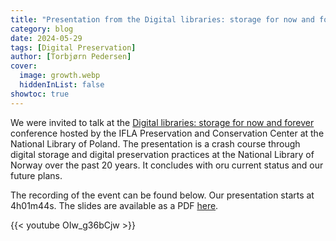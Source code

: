 ```yaml
---
title: "Presentation from the Digital libraries: storage for now and forever conference"
category: blog
date: 2024-05-29
tags: [Digital Preservation]
author: [Torbjørn Pedersen]
cover:
  image: growth.webp
  hiddenInList: false
showtoc: true
---
```


We were invited to talk at the [Digital libraries: storage for now and forever](https://www.bn.org.pl/aktualnosci/5307-digital-libraries:-storage-for-now-and-forever.-konferencja-na-temat-przechowywania-zbiorow-w-bibliotekach-cyfrowych..html) conference hosted by the IFLA Preservation and Conservation Center at the National Library of Poland. The presentation is a crash course through digital storage and digital preservation practices at the National Library of Norway over the past 20 years. It concludes with oru current status and our future plans.

The recording of the event can be found below. Our presentation starts at 4h01m44s. The slides are available as a PDF [here](blog/2024-05-29-digital-storage-now-and-forever/2024-05-29-IFLA-PAC-DIGIPRES.pdf).

{{< youtube OIw_g36bCjw >}}

